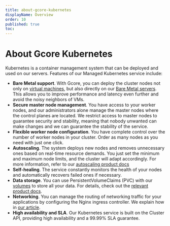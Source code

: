 ```yaml
---
title: about-gcore-kubernetes
displayName: Overview
order: 10
published: true
toc:
---
```

# About Gcore Kubernetes

Kubernetes is a container management system that can be deployed and used on our servers. Features of our Managed Kubernetes service include:

- **Bare Metal support**. With Gcore, you can deploy the cluster nodes not only on <a href="https://gcore.com/cloud/compute-resources" target="_blank">virtual machines</a>, but also directly on our <a href="https://gcore.com/cloud/bare-metal-servers" target="_blank">Bare Metal servers</a>. This allows you to improve performance and latency even further and avoid the noisy neighbors of VMs.
- **Secure master node management**. You have access to your worker nodes, and our administrators alone manage the master nodes where the control planes are located. We restrict access to master nodes to guarantee security and stability, meaning that nobody unwanted can make changes and we can guarantee the stability of the service.
- **Flexible worker node configuration**. You have complete control over the number of worker nodes in your cluster. Order as many nodes as you need with just one click.  
- **Autoscaling**. The system deploys new nodes and removes unnecessary ones based on real-time resource demands. You just set the minimum and maximum node limits, and the cluster will adapt accordingly. For more information, refer to our <a href="https://gcore.com/docs/cloud/kubernetes/clusters/autoscaling/about-autoscaling" target="_blank">autoscaling product docs</a>
- **Self-healing**. The service constantly monitors the health of your nodes and automatically recovers failed ones if necessary.
- **Data storage**. You can use PersistentVolumeClaims (PVC) with our <a href="https://gcore.com/docs/cloud/virtual-instances/volumes/create-and-configure-volumes" target="_blank">volumes</a> to store all your data. For details, check out the <a href="https://gcore.com/docs/cloud/kubernetes/storage/create-a-pvc-and-bind-it-to-a-pod" target="_blank">relevant product docs</a>.
- **Networking**. You can manage the routing of networking traffic for your applications by configuring the Nginx ingress controller. We explain how in <a href="https://gcore.com/docs/cloud/kubernetes/networking/install-and-set-up-the-nginx-ingress-controller" target="_blank">our article<a>.      
- **High availability and SLA**. Our Kubernetes service is built on the Cluster API, providing high availability and a 99.99% SLA guarantee.